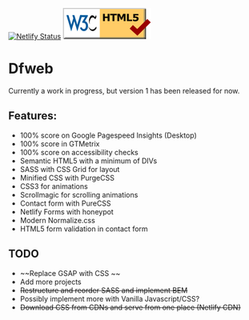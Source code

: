 [![Netlify Status](https://api.netlify.com/api/v1/badges/b4611f60-865d-4387-a096-125d89c96228/deploy-status)](https://app.netlify.com/sites/elegant-sinoussi-21cfec/deploys)
<a href="https://validator.w3.org/" title="HTML validator"><img src="https://github.com/w3bdesign/dfweb/blob/master/badges/html5valid.svg" alt="Valid HTML 5"></a>

# Dfweb

Currently a work in progress, but version 1 has been released for now.

## Features:

- 100% score on Google Pagespeed Insights (Desktop)
- 100% score in GTMetrix
- 100% score on accessibility checks
- Semantic HTML5 with a minimum of DIVs
- SASS with CSS Grid for layout
- Minified CSS with PurgeCSS
- CSS3 for animations
- Scrollmagic for scrolling animations
- Contact form with PureCSS
- Netlify Forms with honeypot
- Modern Normalize.css
- HTML5 form validation in contact form

## TODO

- ~~Replace GSAP with CSS ~~
- Add more projects
- ~~Restructure and reorder SASS and implement BEM~~
- Possibly implement more with Vanilla Javascript/CSS?
- ~~Download CSS from CDNs and serve from one place (Netlify CDN)~~
